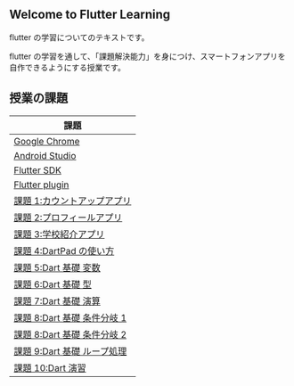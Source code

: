 ## Welcome to Flutter Learning

flutter の学習についてのテキストです。

flutter の学習を通して、「課題解決能力」を身につけ、スマートフォンアプリを自作できるようにする授業です。

## 授業の課題

| 課題                                               |
| -------------------------------------------------- |
| [Google Chrome](learning/chrome.md)                |
| [Android Studio](learning/android.md)              |
| [Flutter SDK](learning/flutter1.md)                |
| [Flutter plugin](learning/flutter2.md)             |
| [課題 1:カウントアップアプリ](learning/project.md) |
| [課題 2:プロフィールアプリ](learning/profile.md)   |
| [課題 3:学校紹介アプリ](learning/introduce.md)     |
| [課題 4:DartPad の使い方](learning/dart1.md)       |
| [課題 5:Dart 基礎 変数](learning/dart2.md)         |
| [課題 6:Dart 基礎 型](learning/dart3.md)           |
| [課題 7:Dart 基礎 演算](learning/dart4.md)         |
| [課題 8:Dart 基礎 条件分岐 1](learning/dart5.md)   |
| [課題 8:Dart 基礎 条件分岐 2](learning/dart6.md)   |
| [課題 9:Dart 基礎 ループ処理](learning/dart7.md)   |
| [課題 10:Dart 演習](learning/dart8.md)             |
